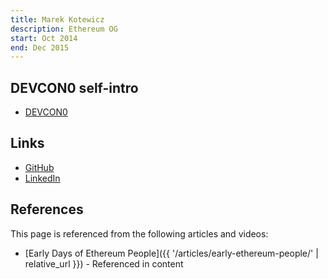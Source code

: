 ```yaml
---
title: Marek Kotewicz
description: Ethereum OG
start: Oct 2014
end: Dec 2015
---
```


## DEVCON0 self-intro
- [DEVCON0](https://youtu.be/_BvvUlKDqp0?t=17m52s)

## Links
- [GitHub](https://github.com/debris)
- [LinkedIn](https://www.linkedin.com/in/marekkotewicz/)

## References

This page is referenced from the following articles and videos:

- [Early Days of Ethereum People]({{ '/articles/early-ethereum-people/' | relative_url }}) - Referenced in content